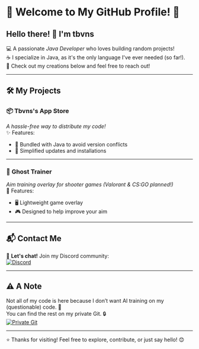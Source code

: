 # 🌟 Welcome to My GitHub Profile! 🌟

## Hello there! 👋 I'm **tbvns** 

💻 A passionate *Java Developer* who loves building random projects!  
☕ I specialize in Java, as it's the only language I've ever needed (so far!).  
🚀 Check out my creations below and feel free to reach out!

---

## 🛠️ My Projects

### 📦 **Tbvns's App Store**  
_A hassle-free way to distribute my code!_  
✨ Features:
- 🧩 Bundled with Java to avoid version conflicts
- 🔄 Simplified updates and installations

---

### 👻 **Ghost Trainer**  
_Aim training overlay for shooter games (Valorant & CS:GO planned!)_  
🎯 Features:
- 🖥️ Lightweight game overlay
- 🎮 Designed to help improve your aim

---

## 📬 Contact Me

💬 **Let's chat!** Join my Discord community:  
[![Discord](https://img.shields.io/badge/-Join%20My%20Server-%237289DA?style=flat&logo=discord&logoColor=white)](https://discord.gg/Vh8QAMq6BY)

---

## ⚠️ A Note  

Not all of my code is here because I don’t want AI training on my (questionable) code. 🤡  
You can find the rest on my private Git. 🔒  
[![Private Git](https://img.shields.io/badge/🔒-Private%20Git%20Hub-%23000000?style=flat)](https://git.tbvns.xyz/tbvns)

---

⭐ Thanks for visiting! Feel free to explore, contribute, or just say hello! 😊
